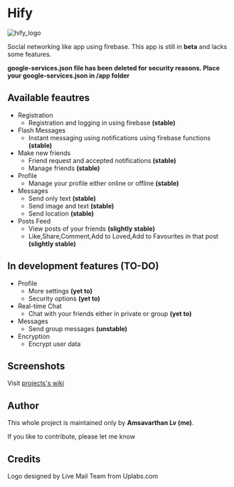 # Hify

![hify_logo](https://github.com/lvamsavarthan/Hify/blob/master/preview.png)

Social networking like app using firebase. This app is still in **beta** and lacks some features.

**google-services.json file has been deleted for security reasons. Place your google-services.json in /app folder**

## Available feautres

* Registration
  - Registration and logging in using firebase **(stable)**
* Flash Messages
  - Instant messaging using notifications using firebase functions **(stable)**
* Make new friends
  - Friend request and accepted notifications **(stable)**
  - Manage friends **(stable)**
* Profile
  - Manage your profile either online or offline **(stable)**
* Messages
  - Send only text **(stable)**
  - Send image and text **(stable)**
  - Send location **(stable)**
* Posts Feed
  - View posts of your friends **(slightly stable)**
  - Like,Share,Comment,Add to Loved,Add to Favourites in that post **(slightly stable)**

## In development features (TO-DO)

* Profile
  - More settings **(yet to)**
  - Security options **(yet to)**
* Real-time Chat
  - Chat with your friends either in private or group **(yet to)**
* Messages
  - Send group messages **(unstable)**
* Encryption
  - Encrypt user data

## Screenshots

Visit [projects's wiki](http://www.google.com)

## Author

This whole project is maintained only by **Amsavarthan Lv (me)**.

If you like to contribute, please let me know

## Credits

Logo designed by Live Mail Team from Uplabs.com
